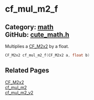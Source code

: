 # cf_mul_m2_f

Category: [math](https://github.com/RandyGaul/cute_framework/blob/master/docs/api_reference?id=math)  
GitHub: [cute_math.h](https://github.com/RandyGaul/cute_framework/blob/master/include/cute_math.h)  
---

Multiplies a [CF_M2x2](https://github.com/RandyGaul/cute_framework/blob/master/docs/math/cf_m2x2.md) by a float.

```cpp
CF_M2x2 cf_mul_m2_f(CF_M2x2 a, float b)
```

## Related Pages

[CF_M2x2](https://github.com/RandyGaul/cute_framework/blob/master/docs/math/cf_m2x2.md)  
[cf_mul_m2](https://github.com/RandyGaul/cute_framework/blob/master/docs/math/cf_mul_m2.md)  
[cf_mul_m2_v2](https://github.com/RandyGaul/cute_framework/blob/master/docs/math/cf_mul_m2_v2.md)  

